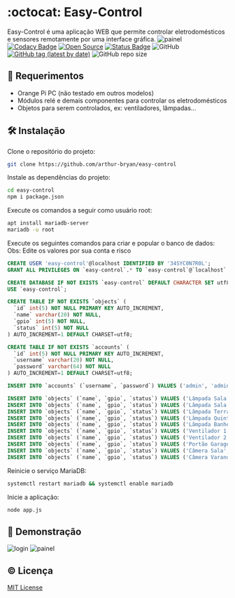 # :octocat: Easy-Control
Easy-Control é uma aplicação WEB que permite controlar eletrodomésticos e sensores remotamente por uma interface gráfica.
![painel](https://user-images.githubusercontent.com/34891953/134446690-e17e22cd-8eb1-4cf6-b18f-05f9dc213c10.png)
[![Codacy Badge](https://app.codacy.com/project/badge/Grade/a4bfef346f4740bbb66520ae8399ad3f)](https://www.codacy.com/gh/arthur-bryan/easy-control/dashboard?utm_source=github.com&amp;utm_medium=referral&amp;utm_content=arthur-bryan/easy-control&amp;utm_campaign=Badge_Grade)
[![Open Source](https://img.shields.io/badge/-Open%20Source-3066be?logo=Github&logoColor=white&link=https://github.com/arthur-bryan/easy-control)](https://github.com/arthur-bryan/easy-control)
[![Status Badge](   https://img.shields.io/badge/status-development-3066be)](https://github.com/arthur-bryan/easy-control)
![GitHub](https://img.shields.io/github/license/arthur-bryan/easy-control?color=blue)
[![GitHub tag (latest by date)](https://img.shields.io/github/v/tag/arthur-bryan/easy-control)](https://github.com/arthur-bryan/easy-control/tags)
![GitHub repo size](https://img.shields.io/github/repo-size/arthur-bryan/easy-control)

## :page_facing_up: Requerimentos
- Orange Pi PC (não testado em outros modelos)
- Módulos relé e demais componentes para controlar os eletrodomésticos
- Objetos para serem controlados, ex: ventiladores, lâmpadas...

## :hammer_and_wrench: Instalação

Clone o repositório do projeto:

```sh
git clone https://github.com/arthur-bryan/easy-control
```

Instale as dependências do projeto:

```sh
cd easy-control
npm i package.json
```

Execute os comandos a seguir como usuário root:

```sh
apt install mariadb-server
mariadb -u root 
```

Execute os seguintes comandos para criar e popular o banco de dados:
Obs: Edite os valores por sua conta e risco

```sql
CREATE USER 'easy-control'@localhost IDENTIFIED BY '34SYC0N7R0L';
GRANT ALL PRIVILEGES ON `easy-control`.* TO `easy-control`@`localhost` IDENTIFIED BY '34SYC0N7R0L';

CREATE DATABASE IF NOT EXISTS `easy-control` DEFAULT CHARACTER SET utf8 COLLATE utf8_general_ci;
USE `easy-control`;

CREATE TABLE IF NOT EXISTS `objects` (
  `id` int(5) NOT NULL PRIMARY KEY AUTO_INCREMENT,
  `name` varchar(20) NOT NULL,
  `gpio` int(5) NOT NULL,
  `status` int(5) NOT NULL
) AUTO_INCREMENT=1 DEFAULT CHARSET=utf8;

CREATE TABLE IF NOT EXISTS `accounts` (
  `id` int(5) NOT NULL PRIMARY KEY AUTO_INCREMENT,
  `username` varchar(20) NOT NULL,
  `password` varchar(64) NOT NULL
) AUTO_INCREMENT=1 DEFAULT CHARSET=utf8;

INSERT INTO `accounts` (`username`, `password`) VALUES ('admin', 'admin@123');

INSERT INTO `objects` (`name`, `gpio`, `status`) VALUES ('Lâmpada Sala 1', 2, 0);
INSERT INTO `objects` (`name`, `gpio`, `status`) VALUES ('Lâmpada Sala 2', 5, 0);
INSERT INTO `objects` (`name`, `gpio`, `status`) VALUES ('Lâmpada Terraço', 7, 0);
INSERT INTO `objects` (`name`, `gpio`, `status`) VALUES ('Lâmpada Quintal', 8, 0);
INSERT INTO `objects` (`name`, `gpio`, `status`) VALUES ('Lâmpada Banheiro', 13, 0);
INSERT INTO `objects` (`name`, `gpio`, `status`) VALUES ('Ventilador 1', 16, 0);
INSERT INTO `objects` (`name`, `gpio`, `status`) VALUES ('Ventilador 2', 19, 0);
INSERT INTO `objects` (`name`, `gpio`, `status`) VALUES ('Portão Garagem', 20, 0);
INSERT INTO `objects` (`name`, `gpio`, `status`) VALUES ('Câmera Sala', 22, 0);
INSERT INTO `objects` (`name`, `gpio`, `status`) VALUES ('Câmera Varanda', 23, 0);
```

Reinicie o serviço MariaDB:

```sh
systemctl restart mariadb && systemctl enable mariadb
```

Inicie a aplicação:

```sh
node app.js
```

## :movie_camera: Demonstração
![login](https://user-images.githubusercontent.com/34891953/134446683-042b659e-c96c-46be-bfcd-a3c11b27bbc1.png)
![painel](https://user-images.githubusercontent.com/34891953/134446690-e17e22cd-8eb1-4cf6-b18f-05f9dc213c10.png)

## :copyright: Licença
[MIT License](https://github.com/arthur-bryan/easy-control/blob/master/LICENSE.md)
